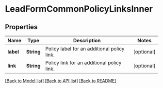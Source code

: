 # LeadFormCommonPolicyLinksInner

## Properties
Name | Type | Description | Notes
------------ | ------------- | ------------- | -------------
**label** | **String** | Policy label for an additional policy link. | [optional] 
**link** | **String** | Policy link for an additional policy link. | [optional] 

[[Back to Model list]](../README.md#documentation-for-models) [[Back to API list]](../README.md#documentation-for-api-endpoints) [[Back to README]](../README.md)


